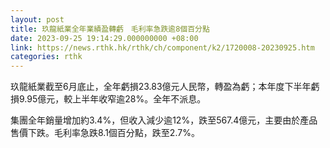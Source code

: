 ```yaml
---
layout: post
title: 玖龍紙業全年業績盈轉虧　毛利率急跌逾8個百分點
date: 2023-09-25 19:14:29.000000000 +08:00
link: https://news.rthk.hk/rthk/ch/component/k2/1720008-20230925.htm
categories: rthk
---
```


玖龍紙業截至6月底止，全年虧損23.83億元人民幣，轉盈為虧；本年度下半年虧損9.95億元，較上半年收窄逾28%。全年不派息。

集團全年銷量增加約3.4%，但收入減少逾12%，跌至567.4億元，主要由於產品售價下跌。毛利率急跌8.1個百分點，跌至2.7%。
